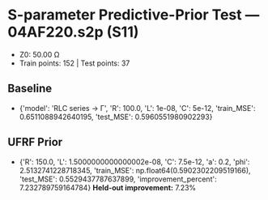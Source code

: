 # S-parameter Predictive-Prior Test — 04AF220.s2p (S11)
- Z0: 50.00 Ω
- Train points: 152  |  Test points: 37

## Baseline
- {'model': 'RLC series -> Γ', 'R': 100.0, 'L': 1e-08, 'C': 5e-12, 'train_MSE': 0.6511088942640195, 'test_MSE': 0.5960551980902293}

## UFRF Prior
- {'R': 150.0, 'L': 1.5000000000000002e-08, 'C': 7.5e-12, 'a': 0.2, 'phi': 2.5132741228718345, 'train_MSE': np.float64(0.5902302209519166), 'test_MSE': 0.5529437787637899, 'improvement_percent': 7.232789759164784}
**Held-out improvement:** 7.23%
